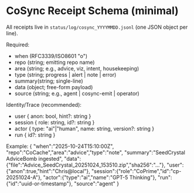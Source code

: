 # CoSync Receipt Schema (minimal)
All receipts live in `status/log/cosync_YYYYMMDD.jsonl` (one JSON object per line).

Required:
- when   (RFC3339/ISO8601 "o")
- repo   (string; emitting repo name)
- area   (string; e.g., advice, viz, intent, housekeeping)
- type   (string; progress | alert | note | error)
- summary(string; single-line)
- data   (object; free-form payload)
- source (string; e.g., agent | cosync-emit | operator)

Identity/Trace (recommended):
- user    { anon: bool, hint?: string }
- session { role: string, id?: string }
- actor   { type: "ai"|"human", name: string, version?: string }
- run     { id?: string }

Example:
{
  "when":"2025-10-24T15:10:00Z",
  "repo":"CoCache","area":"advice","type":"note",
  "summary":"SeedCrystal AdviceBomb ingested",
  "data":{"file":"Advice_SeedCrystal_20251024_153510.zip","sha256":"..."},
  "user":{"anon":true,"hint":"Chris@local"},
  "session":{"role":"CoPrime","id":"cp-20251024-A"},
  "actor":{"type":"ai","name":"GPT-5 Thinking"},
  "run":{"id":"uuid-or-timestamp"},
  "source":"agent"
}
